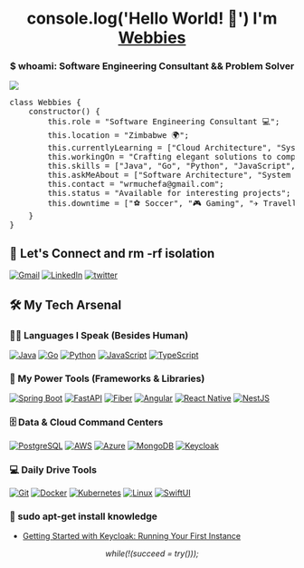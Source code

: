 <h1 align="center">console.log('Hello World! 👋') I'm <a href="https://github.com/wrmuchefa" target="blank">Webbies</a></h1>
<h3 align="center">$ whoami: Software Engineering Consultant && Problem Solver</h3>

<p align="left">
  <img src="https://img.shields.io/badge/Status-Coding%20in%20Progress-blue?style=for-the-badge" />
</p>

<pre>
class Webbies {
    constructor() {
        this.role = "Software Engineering Consultant 💻";
        this.location = "Zimbabwe 🌍";
        this.currentlyLearning = ["Cloud Architecture", "System Design"];
        this.workingOn = "Crafting elegant solutions to complex problems";
        this.skills = ["Java", "Go", "Python", "JavaScript", "TypeScript"];
        this.askMeAbout = ["Software Architecture", "System Design", "Tech Consulting"];
        this.contact = "wrmuchefa@gmail.com";
        this.status = "Available for interesting projects";
        this.downtime = ["⚽ Soccer", "🎮 Gaming", "✈️ Travelling"];
    }
}
</pre>

## 🤝 Let's Connect and rm -rf isolation

<p>
	<a href="mailto:wrmuchefa@gmail.com"><img img src="https://img.shields.io/badge/Gmail-D14836?style=for-the-badge&logo=gmail&logoColor=white" alt="Gmail"/></a>
	<a href="// your LinkedIn URL"><img src="https://img.shields.io/badge/LinkedIn-0077B5?style=for-the-badge&logo=linkedin&logoColor=white" alt="LinkedIn"/></a>
  	<a href="// your Twitter URL"><img src="https://img.shields.io/badge/Twitter-blue?style=for-the-badge&logoColor=x" alt="twitter"/></a>
</p>

## 🛠️ My Tech Arsenal

### 👨‍💻 Languages I Speak (Besides Human)

<p>
    <a href="https://github.com/wrmuchefa"><img alt="Java" src="https://img.shields.io/badge/Java-ED8B00?style=for-the-badge&logo=openjdk&logoColor=white"></a>
    <a href="https://github.com/wrmuchefa"><img alt="Go" src="https://img.shields.io/badge/Go-00ADD8?style=for-the-badge&logo=go&logoColor=white"></a>
    <a href="https://github.com/wrmuchefa"><img alt="Python" src="https://img.shields.io/badge/python-3670A0?style=for-the-badge&logo=python&logoColor=white"></a>
    <a href="https://github.com/wrmuchefa"><img alt="JavaScript" src="https://img.shields.io/badge/Javascript-F7DF1E?style=for-the-badge&logo=Javascript&logoColor=black"></a>
    <a href="https://github.com/wrmuchefa"><img alt="TypeScript" src="https://img.shields.io/badge/TypeScript-007ACC?style=for-the-badge&logo=typescript&logoColor=white"></a>
</p>

### 🧰 My Power Tools (Frameworks & Libraries)

<p>
    <a href="https://github.com/wrmuchefa"><img alt="Spring Boot" src="https://img.shields.io/badge/Spring_Boot-6DB33F?style=for-the-badge&logo=spring&logoColor=white"/></a>
    <a href="https://github.com/wrmuchefa"><img alt="FastAPI" src="https://img.shields.io/badge/FastAPI-009688?style=for-the-badge&logo=fastapi&logoColor=white"/></a>
    <a href="https://github.com/wrmuchefa"><img alt="Fiber" src="https://img.shields.io/badge/Fiber-00ACD7?style=for-the-badge&logo=go&logoColor=white"/></a>
    <a href="https://github.com/wrmuchefa"><img alt="Angular" src="https://img.shields.io/badge/Angular-DD0031?style=for-the-badge&logo=angular&logoColor=white"/></a>
    <a href="https://github.com/wrmuchefa"><img alt="React Native" src="https://img.shields.io/badge/React_Native-20232A?style=for-the-badge&logo=react&logoColor=61DAFB"/></a>
    <a href="https://github.com/wrmuchefa"><img alt="NestJS" src="https://img.shields.io/badge/NestJS-E0234E?style=for-the-badge&logo=nestjs&logoColor=white"/></a>
</p>

### 🗄️ Data & Cloud Command Centers

<p>
    <a href="https://github.com/wrmuchefa"><img alt="PostgreSQL" src="https://img.shields.io/badge/PostgreSQL-316192?style=for-the-badge&logo=postgresql&logoColor=white"></a>
    <a href="https://github.com/wrmuchefa"><img alt="AWS" src="https://img.shields.io/badge/AWS-232F3E?style=for-the-badge&logo=amazon-aws&logoColor=white"></a>
    <a href="https://github.com/wrmuchefa"><img alt="Azure" src="https://img.shields.io/badge/Azure-0089D6?style=for-the-badge&logo=microsoft-azure&logoColor=white"></a>
    <a href="https://github.com/wrmuchefa"><img alt="MongoDB" src="https://img.shields.io/badge/-MongoDB-13aa52?style=for-the-badge&logo=mongodb&logoColor=white"></a>
    <a href="https://github.com/wrmuchefa"><img alt="Keycloak" src="https://img.shields.io/badge/Keycloak-00B000?style=for-the-badge&logo=keycloak&logoColor=white"></a>
</p>

### 💻 Daily Drive Tools

<p>
    <a href="https://github.com/wrmuchefa"><img alt="Git" src="https://img.shields.io/badge/Git%20-%23F05033.svg?style=for-the-badge&logo=git&logoColor=white"></a>
    <a href="https://github.com/wrmuchefa"><img alt="Docker" src="https://img.shields.io/badge/Docker-2496ED?style=for-the-badge&logo=docker&logoColor=white"></a>
    <a href="https://github.com/wrmuchefa"><img alt="Kubernetes" src="https://img.shields.io/badge/Kubernetes-326CE5?style=for-the-badge&logo=kubernetes&logoColor=white"></a>
    <a href="https://github.com/wrmuchefa"><img alt="Linux" src="https://img.shields.io/badge/Linux-FCC624?style=for-the-badge&logo=linux&logoColor=black"></a>
    <a href="https://github.com/wrmuchefa"><img alt="SwiftUI" src="https://img.shields.io/badge/SwiftUI-F05138?style=for-the-badge&logo=swift&logoColor=white"/></a>
</p>

### 📝 sudo apt-get install knowledge

<!-- BLOG-POST-LIST:START -->
- [Getting Started with Keycloak: Running Your First Instance](https://dev.to/webbies/getting-started-with-keycloak-running-your-first-instance-18fd)
<!-- BLOG-POST-LIST:END -->

<p align="center">
<i>while(!(succeed = try()));</i>
</p>
